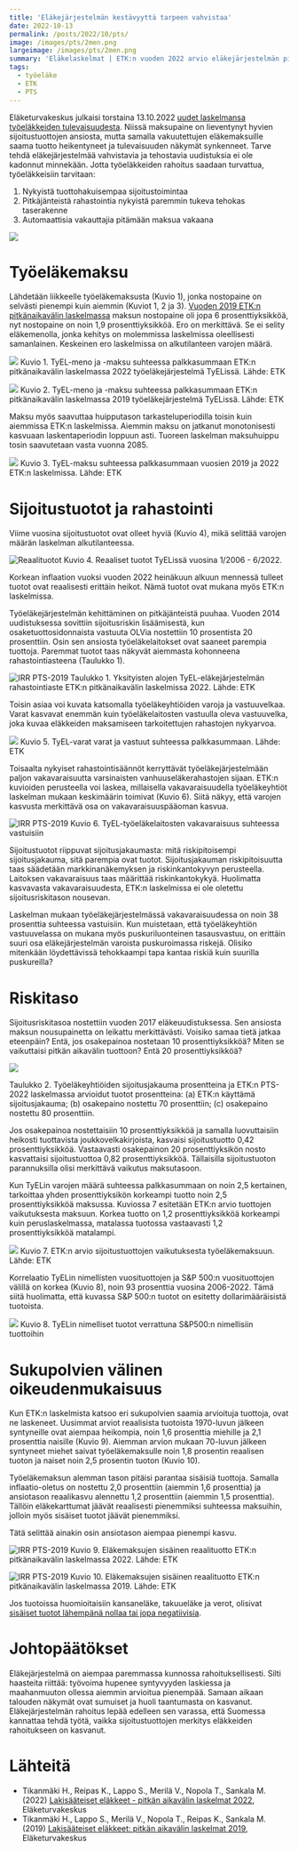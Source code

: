 ```yaml
---
title: 'Eläkejärjestelmän kestävyyttä tarpeen vahvistaa'
date: 2022-10-13
permalink: /posts/2022/10/pts/
image: /images/pts/2men.png
largeimage: /images/pts/2men.png
summary: 'Eläkelaskelmat | ETK:n vuoden 2022 arvio eläkejärjestelmän pitkän aikavälin näkymistä'
tags:
  - työeläke
  - ETK
  - PTS
---
```


Eläketurvakeskus julkaisi torstaina 13.10.2022 [uudet laskelmansa työeläkkeiden tulevaisuudesta](https://www.julkari.fi/handle/10024/145345). Niissä maksupaine on lieventynyt 
hyvien sijoitustuottojen ansiosta, mutta samalla vakuutettujen eläkemaksuille saama tuotto heikentyneet ja 
tulevaisuuden näkymät synkenneet. Tarve tehdä eläkejärjestelmää vahvistavia ja tehostavia uudistuksia ei ole kadonnut minnekään.
Jotta työeläkkeiden rahoitus saadaan turvattua, työeläkkeisiin tarvitaan:

1. Nykyistä tuottohakuisempaa sijoitustoimintaa
1. Pitkäjänteistä rahastointia nykyistä paremmin tukeva tehokas taserakenne
1. Automaattisia vakauttajia pitämään maksua vakaana


![](/images/pts/2men.png)

Työeläkemaksu
=====

Lähdetään liikkeelle työeläkemaksusta (Kuvio 1), jonka nostopaine on selvästi pienempi kuin aiemmin (Kuviot 1, 2 ja 3).
[Vuoden 2019 ETK:n pitkänaikavälin laskelmassa](https://www.julkari.fi/handle/10024/137763) maksun nostopaine oli jopa 6 prosenttiyksikköä, nyt nostopaine on 
noin 1,9 prosenttiyksikköä.
Ero on merkittävä. Se ei selity eläkemenolla, jonka kehitys on molemmissa laskelmissa 
oleellisesti samanlainen. Keskeinen ero laskelmissa on alkutilanteen varojen määrä.

![](/images/pts/maksu.png)
Kuvio 1. TyEL-meno ja -maksu suhteessa palkkasummaan ETK:n pitkänaikavälin laskelmassa 2022 työeläkejärjestelmä TyELissä. Lähde: ETK

![](/images/pts/maksu2019.png)
Kuvio 2. TyEL-meno ja -maksu suhteessa palkkasummaan ETK:n pitkänaikavälin laskelmassa 2019 työeläkejärjestelmä TyELissä. Lähde: ETK

Maksu myös saavuttaa huipputason tarkasteluperiodilla toisin kuin aiemmissa ETK:n laskelmissa. Aiemmin maksu on jatkanut monotonisesti kasvuaan laskentaperiodin loppuun asti. 
Tuoreen laskelman maksuhuippu tosin saavutetaan vasta vuonna 2085. 

![](/images/pts/2019_vs_2022.png)
Kuvio 3. TyEL-maksu suhteessa palkkasummaan vuosien 2019 ja 2022 ETK:n laskelmissa. Lähde: ETK

Sijoitustuotot ja rahastointi
====

Viime vuosina sijoitustuotot ovat olleet hyviä (Kuvio 4), mikä selittää varojen määrän laskelman alkutilanteessa. 

![Reaalituotot](/images/pts/tuotot_toteuma.png)
Kuvio 4. Reaaliset tuotot TyELissä vuosina 1/2006 - 6/2022.

Korkean inflaation vuoksi vuoden 2022 heinäkuun alkuun mennessä tulleet tuotot ovat reaalisesti erittäin heikot.
Nämä tuotot ovat mukana myös ETK:n laskelmissa.

Työeläkejärjestelmän kehittäminen on pitkäjänteistä puuhaa. Vuoden 2014 uudistuksessa sovittiin sijoitusriskin
lisäämisestä, kun osaketuottosidonnaista vastuuta OLVia nostettiin 10 prosentista 20 prosenttiin. Osin sen ansiosta
työeläkelaitokset ovat saaneet parempia tuottoja. Paremmat tuotot taas näkyvät aiemmasta kohonneena rahastointiasteena (Taulukko 1).

![IRR PTS-2019](/images/pts/rahastointi.png)
Taulukko 1. Yksityisten alojen TyEL-eläkejärjestelmän rahastointiaste ETK:n pitkänaikavälin laskelmissa 2022. Lähde: ETK

Toisin asiaa voi kuvata katsomalla työeläkeyhtiöiden varoja ja vastuuvelkaa. Varat kasvavat enemmän
kuin työeläkelaitosten vastuulla oleva vastuuvelka, joka kuvaa eläkkeiden maksamiseen tarkoitettujen rahastojen nykyarvoa.

![](/images/pts/varat.png)
Kuvio 5. TyEL-varat varat ja vastuut suhteessa palkkasummaan. Lähde: ETK

Toisaalta nykyiset rahastointisäännöt kerryttävät työeläkejärjestelmään paljon vakavaraisuutta varsinaisten
vanhuuseläkerahastojen sijaan. ETK:n kuvioiden perusteella voi laskea, millaisella vakavaraisuudella työeläkeyhtiöt 
laskelman mukaan keskimäärin toimivat (Kuvio 6). 
Siitä näkyy, että varojen kasvusta merkittävä osa on vakavaraisuuspääoman kasvua.

![IRR PTS-2019](/images/pts/vakavaraisuus_arvio.png)
Kuvio 6. TyEL-työeläkelaitosten vakavaraisuus suhteessa vastuisiin

Sijoitustuotot riippuvat sijoitusjakaumasta: mitä riskipitoisempi sijoitusjakauma, sitä parempia ovat tuotot.
Sijoitusjakauman riskipitoisuutta taas säädetään markkinanäkemyksen ja riskinkantokyvyn perusteella. Laitoksen vakavaraisuus
taas määrittää riskinkantokykyä. Huolimatta kasvavasta vakavaraisuudesta, ETK:n laskelmissa ei ole oletettu sijoitusriskitason
nousevan.

Laskelman mukaan työeläkejärjestelmässä vakavaraisuudessa on noin 38 prosenttia suhteessa vastuisiin.
Kun muistetaan, että työeläkeyhtiön vastuuvelassa on mukana myös puskuriluonteinen tasausvastuu, 
on erittäin suuri osa eläkejärjestelmän varoista puskuroimassa riskejä. 
Olisiko mitenkään löydettävissä tehokkaampi tapa kantaa riskiä kuin suurilla puskureilla?

Riskitaso
=====

Sijoitusriskitasoa nostettiin vuoden 2017 eläkeuudistuksessa. Sen ansiosta maksun nousupainetta on leikattu
merkittävästi. Voisiko samaa tietä jatkaa eteenpäin? Entä, jos osakepainoa nostetaan 10 prosenttiyksikköä?
Miten se vaikuttaisi pitkän aikavälin tuottoon? Entä 20 prosenttiyksikköä?

![](/images/pts/tuotot_etk_70_80.png)

Taulukko 2. Työeläkeyhtiöiden sijoitusjakauma prosentteina ja ETK:n PTS-2022 laskelmassa arvioidut tuotot 
prosentteina: (a) ETK:n käyttämä sijoitusjakauma; (b) osakepaino nostettu 70 prosenttiin; (c) osakepaino nostettu 80 prosenttiin.

Jos osakepainoa nostettaisiin 10 prosenttiyksikköä ja samalla luovuttaisiin heikosti tuottavista
joukkovelkakirjoista, kasvaisi sijoitustuotto 0,42 prosenttiyksikköä. Vastaavasti osakepainon 20 prosenttiyksikön nosto
kasvattaisi sijoitustuottoa 0,82 prosenttiyksikköä. Tällaisilla sijoitustuoton parannuksilla olisi merkittävä vaikutus maksutasoon.

Kun TyELin varojen määrä suhteessa palkkasummaan on noin 2,5 kertainen, tarkoittaa yhden prosenttiyksikön korkeampi tuotto
noin 2,5 prosenttiyksikköä maksussa. Kuviossa 7 esitetään ETK:n arvio tuottojen vaikutuksesta maksuun. 
Korkea tuotto on 1,2 prosenttiyksikköä korkeampi kuin peruslaskelmassa, matalassa tuotossa vastaavasti 1,2 prosenttiyksikköä matalampi.

![](/images/pts/tuottovariaatio.png)
Kuvio 7. ETK:n arvio sijoitustuottojen vaikutuksesta työeläkemaksuun. Lähde: ETK

Korrelaatio TyELin nimellisten vuosituottojen ja S&P 500:n vuosituottojen välillä on korkea (Kuvio 8), noin 93 prosenttia vuosina 2006-2022.
Tämä siitä huolimatta, että kuvassa S&P 500:n tuotot on esitetty dollarimääräisistä tuotoista.

![](/images/pts/sp500_vs_tyel.png)
Kuvio 8. TyELin nimelliset tuotot verrattuna S&P500:n nimellisiin tuottoihin

Sukupolvien välinen oikeudenmukaisuus
=====

Kun ETK:n laskelmista katsoo eri sukupolvien saamia arvioituja tuottoja, ovat ne laskeneet. Uusimmat arviot 
reaalisista tuotoista 1970-luvun jälkeen syntyneille ovat
aiempaa heikompia, noin 1,6 prosenttia miehille ja 2,1 prosenttia naisille (Kuvio 9).
Aiemman arvion mukaan 70-luvun jälkeen syntyneet miehet saivat työeläkemaksulle noin 1,8 prosentin reaalisen tuoton 
ja naiset noin 2,5 prosentin tuoton (Kuvio 10).

Työeläkemaksun alemman tason pitäisi parantaa sisäisiä tuottoja. Samalla inflaatio-oletus on nostettu 2,0 prosenttiin (aiemmin 1,6 prosenttia)
ja ansiotason reaalikasvu alennettu 1,2 prosenttiin (aiemmin 1,5 prosenttia). 
Tällöin eläkekarttumat jäävät reaalisesti pienemmiksi suhteessa maksuihin, jolloin myös sisäiset tuotot jäävät pienemmiksi.

Tätä selittää ainakin osin ansiotason aiempaa pienempi kasvu.

![IRR PTS-2019](/images/pts/irr2022.png)
Kuvio 9. Eläkemaksujen sisäinen reaalituotto ETK:n pitkänaikavälin laskelmassa 2022. Lähde: ETK

![IRR PTS-2019](/images/pts/irr2019.png)
Kuvio 10. Eläkemaksujen sisäinen reaalituotto ETK:n pitkänaikavälin laskelmassa 2019. Lähde: ETK

Jos tuotoissa huomioitaisiin kansaneläke, takuueläke ja verot, olisivat [sisäiset tuotot lähempänä nollaa tai jopa
negatiivisia](https://ajtanskanen.github.io/posts/2022/08/tyoelakemaksun-maltillinen-tuotto/).

Johtopäätökset
=====

Eläkejärjestelmä on aiempaa paremmassa kunnossa rahoituksellisesti. Silti haasteita riittää: työvoima hupenee syntyvyyden
laskiessa ja maahanmuuton ollessa aiemmin arvioitua pienempää. Samaan aikaan talouden näkymät ovat sumuiset
ja huoli taantumasta on kasvanut. Eläkejärjestelmän rahoitus lepää edelleen sen varassa, että Suomessa kannattaa tehdä
työtä, vaikka sijoitustuottojen merkitys eläkkeiden rahoitukseen on kasvanut. 


Lähteitä
======

- Tikanmäki H., Reipas K., Lappo S., Merilä V., Nopola T., Sankala M. (2022) [ Lakisääteiset eläkkeet - pitkän aikavälin laskelmat 2022](https://www.julkari.fi/handle/10024/137763), Eläketurvakeskus
- Tikanmäki H., Lappo S., Merilä V., Nopola T., Reipas K., Sankala M. (2019) [ Lakisääteiset eläkkeet: pitkän aikavälin laskelmat 2019](https://www.julkari.fi/handle/10024/145345), Eläketurvakeskus

